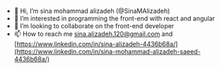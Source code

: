 - 👋 Hi, I’m sina mohammad alizadeh (@SinaMAlizadeh)  
- 👀 I’m interested in programming the front-end with react and angular
- 💞️ I’m looking to collaborate on the front-end developer 
- 📫 How to reach me sina.alizadeh.120@gmail.com and [https://www.linkedin.com/in/sina-alizadeh-4436b68a/](https://www.linkedin.com/in/sina-mohammad-alizadeh-saeed-4436b68a/)

<!---
SinaMAlizadeh/SinaMAlizadeh is a ✨ special ✨ repository because its `README.md` (this file) appears on your GitHub profile.
You can click the Preview link to take a look at your changes.
--->
